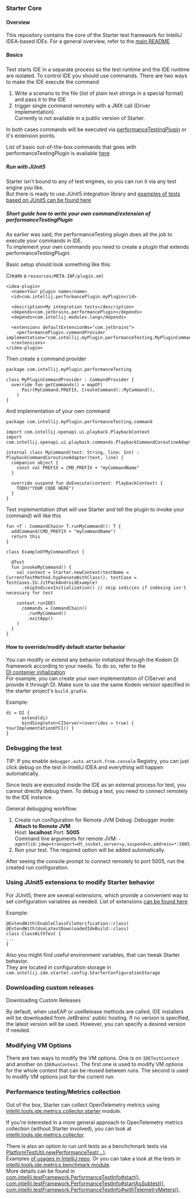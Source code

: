 ### Starter Core

#### Overview

This repository contains the core of the Starter test framework for IntelliJ IDEA-based IDEs. For a general overview, refer to the [main README](https://github.com/JetBrains/intellij-ide-starter/blob/master/README.md)

##### Basics
Test starts IDE in a separate process so the test runtime and the IDE runtime are isolated.
To control IDE you should use commands. 
There are two ways to make the IDE execute the command
1) Write a scenario to the file (list of plain text strings in a special format) and pass it to the IDE
2) trigger single command remotely with a JMX call (Driver implementation).  
   Currently is not available in a public version of Starter.

In both cases commands will be executed via [performanceTestingPlugin](https://github.com/JetBrains/intellij-community/tree/1bf43101d9e285b23906c9952ebc37077a9e9dc9/plugins/performanceTesting) or it's extension points.

List of basic out-of-the-box commands that goes with performanceTestingPlugin is available [here](https://github.com/JetBrains/intellij-community/blob/1bf43101d9e285b23906c9952ebc37077a9e9dc9/plugins/performanceTesting/commands-model/src/com/intellij/tools/ide/performanceTesting/commands/generalCommandChain.kt#L4)


##### Run with JUnit5
Starter isn't bound to any of test engines, so you can run it via any test engine you like.  
But there is ready to use JUnit5 integration library and [examples of tests based on JUnit5 can be found here](https://github.com/JetBrains/intellij-ide-starter/blob/master/intellij.tools.ide.starter.examples/testSrc/com/intellij/ide/starter/examples/junit5/IdeaJUnit5ExampleTest.kt)


##### Short guide how to write your own command/extension of performanceTestingPlugin
As earlier was said, the performanceTesting plugin does all the job to execute your commands in IDE.  
To implement your own commands you need to create a plugin that extends performanceTestingPlugin.

Basic setup should look something like this:

Create a `resources/META-INF/plugin.xml`
```
<idea-plugin>
  <name>Your plugin name</name>
  <id>com.intellij.performancePlugin.myPlugin</id>

  <description>My integration tests</description>
  <depends>com.jetbrains.performancePlugin</depends>
  <depends>com.intellij.modules.lang</depends>

  <extensions defaultExtensionNs="com.jetbrains">
    <performancePlugin.commandProvider implementation="com.intellij.myPlugin.performanceTesting.MyPluginCommandProvider"/>
  </extensions>
</idea-plugin>
```

Then create a command provider
```
package com.intellij.myPlugin.performanceTesting

class MyPluginCommandProvider : CommandProvider {
  override fun getCommands() = mapOf(
      Pair(MyCommand.PREFIX, CreateCommand(::MyCommand)),
    )
}
```

And implementation of your own command
```
package com.intellij.myPlugin.performanceTesting.command

import com.intellij.openapi.ui.playback.PlaybackContext
import com.intellij.openapi.ui.playback.commands.PlaybackCommandCoroutineAdapter

internal class MyCommand(text: String, line: Int) : PlaybackCommandCoroutineAdapter(text, line) {
  companion object {
    const val PREFIX = CMD_PREFIX + "myCommandName"
  }

  override suspend fun doExecute(context: PlaybackContext) {
    TODO("YOUR CODE HERE")
  }
}
```

Test implementation (that will use Starter and tell the plugin to invoke your command) will like this
```
fun <T : CommandChain> T.runMyCommand(): T {
  addCommand(CMD_PREFIX + "myCommandName")
  return this
}

class ExampleOfMyCommandTest {

  @Test
  fun invokeMyCommand() {
    val context = Starter.newContext(testName = CurrentTestMethod.hyphenateWithClass(), testCase = TestCases.IU.JitPackAndroidExample)
      .skipIndicesInitialization() // skip indicies if indexing isn't necessary for test

    context.runIDE(
      commands = CommandChain()
        .runMyCommand()
        .exitApp()
    )
  }
}
```


#### How to override/modify default starter behavior

You can modify or extend any behavior initialized through the Kodein DI framework according to your needs. To do so, refer to the    
[DI container initialization](https://github.com/JetBrains/intellij-ide-starter/blob/master/intellij.tools.ide.starter/src/com/intellij/ide/starter/di/diContainer.kt)  
For example, you can create your own implementation of CIServer and provide it through DI. Make sure to use the same Kodein version specified in the starter project's `build.gradle`.

Example:

```
di = DI {
      extend(di)
      bindSingleton<CIServer>(overrides = true) { YourImplementationOfCI() }
}
```

### Debugging the test

TIP: If you enable `debugger.auto.attach.from.console` Registry, you can just click debug on the test in IntelliJ IDEA and everything will
happen automatically.

Since tests are executed inside the IDE as an external process for test, you cannot directly debug them. 
To debug a test, you need to connect remotely to the IDE instance.

General debugging workflow:

1. Create run configuration for Remote JVM Debug:
Debugger mode: **Attach to Remote JVM**   
Host: **localhost** Port: **5005**  
Command line arguments for remote JVM: ```-agentlib:jdwp=transport=dt_socket,server=y,suspend=n,address=*:5005```  
2. Run your test. The required option will be added automatically. 

After seeing the console prompt to connect remotely to port 5005, run the created run configuration.


### Using JUnit5 extensions to modify Starter behavior

For JUnit5, there are several extensions, which provide a convenient way to set configuration variables as needed.
List of extensions [can be found here](https://github.com/JetBrains/intellij-ide-starter/tree/master/intellij.tools.ide.starter.junit5/src/com/intellij/ide/starter/junit5/config)


Example:
```
@ExtendWith(EnableClassFileVerification::class)
@ExtendWith(UseLatestDownloadedIdeBuild::class)
class ClassWithTest {
...
}
```

Also you might find useful environment variables, that can tweak Starter behavior.  
They are located in configuration storage in `com.intellij.ide.starter.config.StarterConfigurationStorage`

### Downloading custom releases
Downloading Custom Releases

By default, when useEAP or useRelease methods are called, IDE installers will be downloaded from JetBrains' public hosting. If no version is specified, the latest version will be used. However, you can specify a desired version if needed.  

### Modifying VM Options

There are two ways to modify the VM options. One is on `IDETestContext` and another on `IDERunContext`. The first one is used to modify
VM options for the whole context that can be reused between runs. The second is used to modify VM options just for the current run.


### Performance testing/Metrics collection

Out of the box, Starter can collect OpenTelemetry metrics using [intellij.tools.ide.metrics.collector.starter](https://github.com/JetBrains/intellij-ide-starter/tree/master/intellij.tools.ide.metrics.collector.starter#readme) module.

If you're interested in a more general approach to OpenTelemetry metrics collection (without Starter involved),
you can look at [intellij.tools.ide.metrics.collector](https://github.com/JetBrains/intellij-community/tree/master/tools/intellij.tools.ide.metrics.collector#readme).

There is also an option to run unit tests as a benchchmark tests via [PlatformTestUtil.newPerformanceTest(...)](https://github.com/JetBrains/intellij-community/blob/0b640c6fff1ceaf15eb602c7a05c81a91daaff49/platform/testFramework/src/com/intellij/testFramework/PlatformTestUtil.java#L648C46-L648C64).  
Examples [of usages in IntelliJ repo](https://github.com/search?q=repo%3AJetBrains%2Fintellij-community%20PlatformTestUtil.newPerformanceTest&type=code).
Or you can take a look at the tests in [intellij.tools.ide.metrics.benchmark module](https://github.com/JetBrains/intellij-community/tree/20d3f729e88c7f3f66f93e8b647b77b2839e3f36/tools/intellij.tools.ide.metrics.benchmark/testSrc/com/intellij/tools/ide/metrics/benchmark).  
More details can be found in [com.intellij.testFramework.PerformanceTestInfo#start()](https://github.com/JetBrains/intellij-community/blob/0b640c6fff1ceaf15eb602c7a05c81a91daaff49/platform/testFramework/src/com/intellij/testFramework/com.intellij.testFramework.PerformanceTestInfo.java#L251), 
[com.intellij.testFramework.PerformanceTestInfo#startAsSubtest()](https://github.com/JetBrains/intellij-community/blob/0b640c6fff1ceaf15eb602c7a05c81a91daaff49/platform/testFramework/src/com/intellij/testFramework/com.intellij.testFramework.PerformanceTestInfo.java#L291),
[com.intellij.testFramework.PerformanceTestInfo#withTelemetryMeters()](https://github.com/JetBrains/intellij-community/blob/0b640c6fff1ceaf15eb602c7a05c81a91daaff49/platform/testFramework/src/com/intellij/testFramework/com.intellij.testFramework.PerformanceTestInfo.java#L161),
